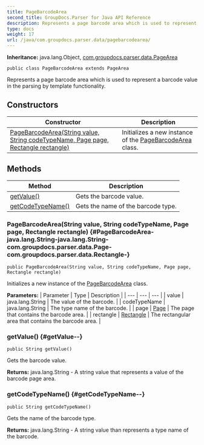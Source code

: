 ```yaml
---
title: PageBarcodeArea
second_title: GroupDocs.Parser for Java API Reference
description: Represents a page barcode area which is used to represent a barcode value in the parsing by template functionality.
type: docs
weight: 17
url: /java/com.groupdocs.parser.data/pagebarcodearea/
---
```

**Inheritance:**
java.lang.Object, [com.groupdocs.parser.data.PageArea](../../com.groupdocs.parser.data/pagearea)
```
public class PageBarcodeArea extends PageArea
```

Represents a page barcode area which is used to represent a barcode value in the parsing by template functionality.
## Constructors

| Constructor | Description |
| --- | --- |
| [PageBarcodeArea(String value, String codeTypeName, Page page, Rectangle rectangle)](#PageBarcodeArea-java.lang.String-java.lang.String-com.groupdocs.parser.data.Page-com.groupdocs.parser.data.Rectangle-) | Initializes a new instance of the [PageBarcodeArea](../../com.groupdocs.parser.data/pagebarcodearea) class. |
## Methods

| Method | Description |
| --- | --- |
| [getValue()](#getValue--) | Gets the barcode value. |
| [getCodeTypeName()](#getCodeTypeName--) | Gets the name of the barcode type. |
### PageBarcodeArea(String value, String codeTypeName, Page page, Rectangle rectangle) {#PageBarcodeArea-java.lang.String-java.lang.String-com.groupdocs.parser.data.Page-com.groupdocs.parser.data.Rectangle-}
```
public PageBarcodeArea(String value, String codeTypeName, Page page, Rectangle rectangle)
```


Initializes a new instance of the [PageBarcodeArea](../../com.groupdocs.parser.data/pagebarcodearea) class.

**Parameters:**
| Parameter | Type | Description |
| --- | --- | --- |
| value | java.lang.String | The value of the barcode. |
| codeTypeName | java.lang.String | The type name of the barcode. |
| page | [Page](../../com.groupdocs.parser.data/page) | The page that contains the barcode area. |
| rectangle | [Rectangle](../../com.groupdocs.parser.data/rectangle) | The rectangular area that contains the barcode area. |

### getValue() {#getValue--}
```
public String getValue()
```


Gets the barcode value.

**Returns:**
java.lang.String - A string value that represents a value of the barcode page area.
### getCodeTypeName() {#getCodeTypeName--}
```
public String getCodeTypeName()
```


Gets the name of the barcode type.

**Returns:**
java.lang.String - A string value than represents a type name of the barcode.
